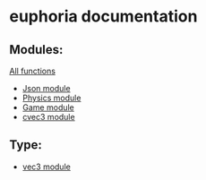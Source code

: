 euphoria documentation
========

Modules:
--------
[All functions](modules.md)

* [Json module](module_Json.md)
* [Physics module](module_Physics.md)
* [Game module](module_Game.md)
* [cvec3 module](module_cvec3.md)

Type:
--------

* [vec3 module](type_vec3.md)
